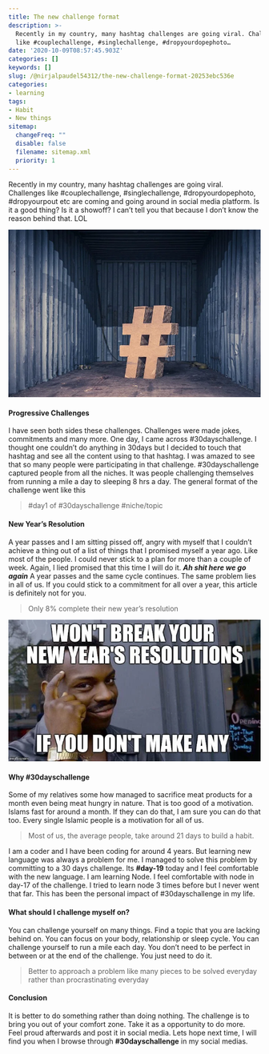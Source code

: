 ```yaml
---
title: The new challenge format
description: >-
  Recently in my country, many hashtag challenges are going viral. Challenges
  like #couplechallenge, #singlechallenge, #dropyourdopephoto…
date: '2020-10-09T08:57:45.903Z'
categories: []
keywords: []
slug: /@nirjalpaudel54312/the-new-challenge-format-20253ebc536e
categories:
- learning
tags:
- Habit
- New things
sitemap:
  changeFreq: ""
  disable: false
  filename: sitemap.xml
  priority: 1
---
```


Recently in my country, many hashtag challenges are going viral. Challenges like #couplechallenge, #singlechallenge, #dropyourdopephoto, #dropyourpout etc are coming and going around in social media platform. Is it a good thing? Is it a showoff? I can’t tell you that because I don’t know the reason behind that. LOL

![](img/0__BO__s84MPfJ7BARdE.webp)

#### Progressive Challenges

I have seen both sides these challenges. Challenges were made jokes, commitments and many more. One day, I came across #30dayschallenge. I thought one couldn’t do anything in 30days but I decided to touch that hashtag and see all the content using to that hashtag. I was amazed to see that so many people were participating in that challenge. #30dayschallenge captured people from all the niches. It was people challenging themselves from running a mile a day to sleeping 8 hrs a day. The general format of the challenge went like this

> #day1 of #30dayschallenge #niche/topic

#### New Year’s Resolution

A year passes and I am sitting pissed off, angry with myself that I couldn’t achieve a thing out of a list of things that I promised myself a year ago. Like most of the people. I could never stick to a plan for more than a couple of week. Again, I lied promised that this time I will do it. **_Ah shit here we go again_** A year passes and the same cycle continues. The same problem lies in all of us. If you could stick to a commitment for all over a year, this article is definitely not for you.

> Only 8% complete their new year’s resolution

![](img/1__ChdPTZCy6AgjaZQBb8rkNg.webp)

#### Why #30dayschallenge

Some of my relatives some how managed to sacrifice meat products for a month even being meat hungry in nature. That is too good of a motivation. Islams fast for around a month. If they can do that, I am sure you can do that too. Every single Islamic people is a motivation for all of us.

> Most of us, the average people, take around 21 days to build a habit.

I am a coder and I have been coding for around 4 years. But learning new language was always a problem for me. I managed to solve this problem by committing to a 30 days challenge. Its **#day-19** today and I feel comfortable with the new language. I am learning Node. I feel comfortable with node in day-17 of the challenge. I tried to learn node 3 times before but I never went that far. This has been the personal impact of #30dayschallenge in my life.

#### What should I challenge myself on?

You can challenge yourself on many things. Find a topic that you are lacking behind on. You can focus on your body, relationship or sleep cycle. You can challenge yourself to run a mile each day. You don’t need to be perfect in between or at the end of the challenge. You just need to do it.

> Better to approach a problem like many pieces to be solved everyday rather than procrastinating everyday

#### Conclusion

It is better to do something rather than doing nothing. The challenge is to bring you out of your comfort zone. Take it as a opportunity to do more. Feel proud afterwards and post it in social media. Lets hope next time, I will find you when I browse through **#30dayschallenge** in my social medias.
